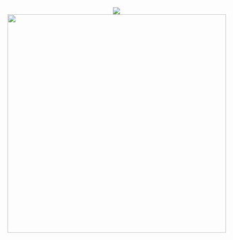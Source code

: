 <div align="center">
<img src="https://github-readme-stats.vercel.app/api?username=DamianSeredyn&theme=onedark&show_icons=true&count_private=true">
</div>
<div align="center">
  <img src="https://github-readme-stats.vercel.app/api/top-langs/?username=DamianSeredyn&theme=onedark" width="495px">
</div>
